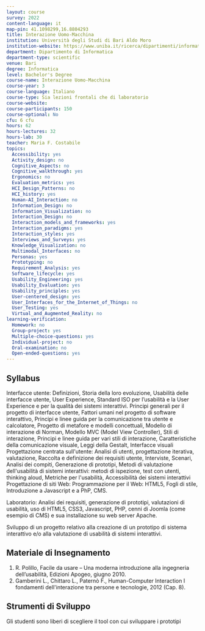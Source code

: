 ```yaml
---
layout: course
survey: 2022
content-language: it
map-pin: 41.1098299,16.8804293
title: Interazione Uomo-Macchina
institution: Università degli Studi di Bari Aldo Moro
institution-website: https://www.uniba.it/ricerca/dipartimenti/informatica/didattica/corsi-di-laurea/informatica-270/laurea-triennale-in-informatica-d.m.-270-1 
department: Dipartimento di Informatica
department-type: scientific
venue: Bari
degree: Informatica
level: Bachelor's Degree
course-name: Interazione Uomo-Macchina
course-year: 3
course-language: Italiano
course-type: Sia lezioni frontali che di laboratorio
course-website: 
course-participants: 150
course-optional: No
cfu: 6 cfu
hours: 62
hours-lectures: 32
hours-lab: 30
teacher: Maria F. Costabile
topics: 
  Accessibility: yes
  Activity_design: no
  Cognitive_Aspects: no
  Cognitive_walkthrough: yes
  Ergonomics: no
  Evaluation_metrics: yes
  HCI_Design_Patterns: no
  HCI_history: yes
  Human-AI_Interaction: no
  Information_Design: no
  Information_Visualization: no
  Interaction_Design: no
  Interaction_models_and_frameworks: yes
  Interaction_paradigms: yes
  Interaction_styles: yes
  Interviews_and_Surveys: yes
  Knowledge_Visualization: no
  Multimodal_Interfaces: no
  Personas: yes
  Prototyping: no
  Requirement_Analysis: yes
  Software_lifecycle: yes
  Usability_Engineering: yes
  Usability_Evaluation: yes
  Usability_principles: yes
  User-centered_design: yes
  User_Interfaces_for_the_Internet_of_Things: no
  User_Testing: yes
  Virtual_and_Augmented_Reality: no
learning-verification: 
  Homework: no 
  Group-project: yes 
  Multiple-choice-questions: yes 
  Individual-project: no 
  Oral-examination: no 
  Open-ended-questions: yes 
---
```



## Syllabus 
Interfacce utente: Definizioni, Storia della loro evoluzione, Usabilità delle interfacce utente, User Experience, Standard ISO per l’usabilità e la User Experience e per la qualità dei sistemi interattivi. Principi generali per il progetto di interfacce utente, Fattori umani nel progetto di software interattivo, Principi e linee guida per la comunicazione tra utente e calcolatore, Progetto di metafore e modelli concettuali, Modello di interazione di Norman, Modello MVC (Model View Controller), Stili di interazione, Principi e linee guida per vari stili di interazione, Caratteristiche della comunicazione visuale, Leggi della Gestalt, Interfacce visuali
Progettazione centrata sull'utente: Analisi di utenti, progettazione iterativa, valutazione, Raccolta e definizione dei requisiti utente, Interviste, Scenari, Analisi dei compiti, Generazione di prototipi, Metodi di valutazione dell'usabilità di sistemi interattivi: metodi di ispezione, test con utenti, thinking aloud, Metriche per l'usabilità, Accessibilità dei sistemi interattivi
Progettazione di siti Web: Programmazione per il Web: HTML5, Fogli di stile, Introduzione a Javascript e a PhP, CMS.

Laboratorio: Analisi dei requisiti, generazione di prototipi, valutazioni di usabilità, uso di HTML5, CSS3, Javascript, PHP, cenni di Joomla (come esempio di CMS) e sua installazione su web server Apache.

Sviluppo di un progetto relativo alla creazione di un prototipo di sistema interattivo e/o alla valutazione di usabilità di sistemi interattivi.

## Materiale di Insegnamento 
1.	R. Polillo, Facile da usare – Una moderna introduzione alla ingegneria dell’usabilità, Edizioni Apogeo, giugno 2010.
2.	Gamberini L., Chittaro L., Paternò F., Human-Computer Interaction I fondamenti dell'interazione tra persone e tecnologie, 2012 (Cap. 8).


## Strumenti di Sviluppo 
Gli studenti sono liberi di scegliere il tool con cui sviluppare i prototipi

